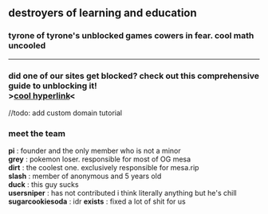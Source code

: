 ## destroyers of learning and education
### tyrone of tyrone's unblocked games cowers in fear. cool math uncooled
---
### did one of our sites get blocked? check out this comprehensive guide to unblocking it! <br> >[cool hyperlink](https://github.com/Bored-Entertainment/.github/blob/main/unblock.md)<
//todo: add custom domain tutorial
### meet the team
**pi** : founder and the only member who is not a minor <br>
**grey** : pokemon loser. responsible for most of OG mesa <br>
**dirt** : the coolest one. exclusively responsible for mesa.rip <br>
**slash** : member of anonymous and 5 years old <br>
**duck** : this guy sucks <br>
**usersniper** : has not contributed i think literally anything but he's chill <br>
**sugarcookiesoda** : idr
**exists** : fixed a lot of shit for us
